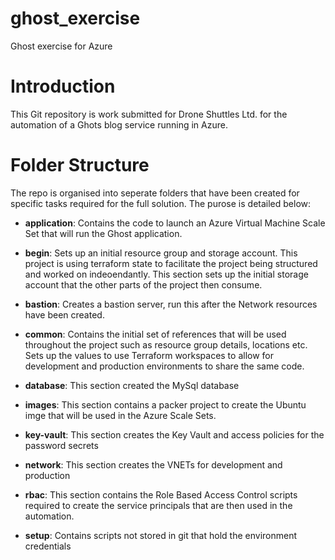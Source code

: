 # ghost_exercise
Ghost exercise for Azure

# Introduction
This Git repository is work submitted for Drone Shuttles Ltd. for the automation of a Ghots blog service running in Azure.

# Folder Structure
The repo is organised into seperate folders that have been created for specific tasks required for the full solution.  The purose is detailed below:

* **application**: 
Contains the code to launch an Azure Virtual Machine Scale Set that will run the Ghost application.

* **begin**:
Sets up an initial resource group and storage account.  This project is using terraform state to facilitate the project being structured and worked on indeoendantly.  This section sets up the initial storage account that the other parts of the project then consume.

* **bastion**: 
Creates a bastion server, run this after the Network resources have been created.

* **common**:
Contains the initial set of references that will be used throughout the project such as resource group details, locations etc.  Sets up the values to use Terraform workspaces to allow for development and production environments to share the same code.

* **database**:
This section created the MySql database

* **images**:
This section contains a packer project to create the Ubuntu imge that will be used in the Azure Scale Sets.

* **key-vault**:
This section creates the Key Vault and access policies for the password secrets

* **network**:
This section creates the VNETs for development and production

* **rbac**:
This section contains the Role Based Access Control scripts required to create the service principals that are then used in the automation.

* **setup**:
Contains scripts not stored in git that hold the environment credentials



